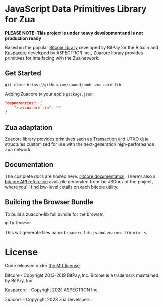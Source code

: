 # JavaScript Data Primitives Library for Zua

**PLEASE NOTE: This project is under heavy development and is not
production ready**

Based on the popular [Bitcore library](https://github.com/bitpay/bitcore)
developed by BitPay for the Bitcoin and [Kaspacore](https://github.com/aspectron/kaspa-core-lib)
developed by ASPECTRON Inc., Zuacore library provides primitives for
interfacing with the Zua network.

## Get Started

```sh
git clone https://github.com/zuanet/node-zua-core-lib
```

Adding Zuacore to your app's `package.json`:

```json
"dependencies": {
    "zua/zuacore-lib": "*"
}
```

## Zua adaptation

Zuacore library provides primitives such as Transaction and UTXO
data structures customized for use with the next-generation
high-performance Zua network.

## Documentation

The complete docs are hosted here: [bitcore documentation](https://github.com/bitpay/bitcore).
There's also a [bitcore API reference](https://github.com/bitpay/bitcore/blob/master/packages/bitcore-node/docs/api-documentation.md)
available generated from the JSDocs of the project, where you'll find
low-level details on each bitcore utility.

## Building the Browser Bundle

To build a zuacore-lib full bundle for the browser:

```sh
gulp browser
```

This will generate files named `zuacore-lib.js` and
`zuacore-lib.min.js`.

# License

Code released under [the MIT license](https://github.com/bitpay/bitcore/blob/master/LICENSE).

Bitcore - Copyright 2013-2019 BitPay, Inc. Bitcore is a trademark
maintained by BitPay, Inc.

Kaspacore - Copyright 2020 ASPECTRON Inc.

Zuacore - Copyright 2023 Zua Developers.
